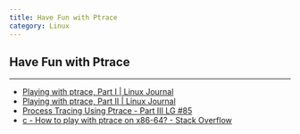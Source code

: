 ```yaml
---
title: Have Fun with Ptrace
category: Linux
---
```


## Have Fun with Ptrace

---

- [Playing with ptrace, Part I | Linux Journal](http://www.linuxjournal.com/article/6100?page=0,0)
- [Playing with ptrace, Part II | Linux Journal](http://www.linuxjournal.com/article/6210)
- [Process Tracing Using Ptrace - Part III LG #85](http://www.tldp.org/LDP/LG/issue85/sandeep.html)
- [c - How to play with ptrace on x86-64? - Stack Overflow](http://stackoverflow.com/questions/7418315/how-to-play-with-ptrace-on-x86-64)
